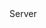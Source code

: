 <function name="ReadBitFloat" parent="bf_read" type="classfunc">
	<description>
		<added version="0.4"></added>
	</description>
	<realm>Server</realm>
	<rets>
		<ret name="value" type="number"></ret>
	</rets>
</function>